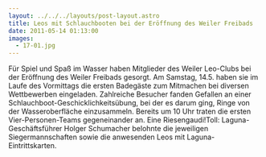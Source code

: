```yaml
---
layout: ../../../layouts/post-layout.astro
title: Leos mit Schlauchbooten bei der Eröffnung des Weiler Freibads
date: 2011-05-14 01:13:00
images:
  - 17-01.jpg
---
```


Für Spiel und Spaß im Wasser haben Mitglieder des Weiler Leo-Clubs bei der Eröffnung des Weiler Freibads gesorgt. Am Samstag, 14.5. haben sie im Laufe des Vormittags die ersten Badegäste zum Mitmachen bei diversen Wettbewerben eingeladen. Zahlreiche Besucher fanden Gefallen an einer Schlauchboot-Geschicklichkeitsübung, bei der es darum ging, Ringe von der Wasseroberfläche einzusammeln. Bereits um 10 Uhr traten die ersten Vier-Personen-Teams gegeneinander an. Eine Riesengaudi!Toll: Laguna-Geschäftsführer Holger Schumacher belohnte die jeweiligen Siegermannschaften sowie die anwesenden Leos mit Laguna-Eintrittskarten.

